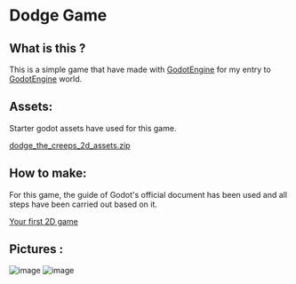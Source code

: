 # Dodge Game
## What is this ?
This is a simple game that have made with [GodotEngine](https://godotengine.org) for my entry to [GodotEngine](https://godotengine.org) world.

## Assets:
Starter godot assets have used for this game.

[dodge_the_creeps_2d_assets.zip](https://github.com/godotengine/godot-docs-project-starters/releases/download/latest-4.x/dodge_the_creeps_2d_assets.zip)

## How to make:
For this game, the guide of Godot's official document has been used and all steps have been carried out based on it.

[Your first 2D game](https://docs.godotengine.org/en/stable/getting_started/first_2d_game/index.html)

## Pictures :
![image](https://github.com/mahdikarami8484/dodge_game/assets/67632452/cb12a97a-f5f6-4565-a69b-912bb06f145c)
![image](https://github.com/mahdikarami8484/dodge_game/assets/67632452/e7a6920a-408d-48ea-9f63-ebb95fc61ead)


